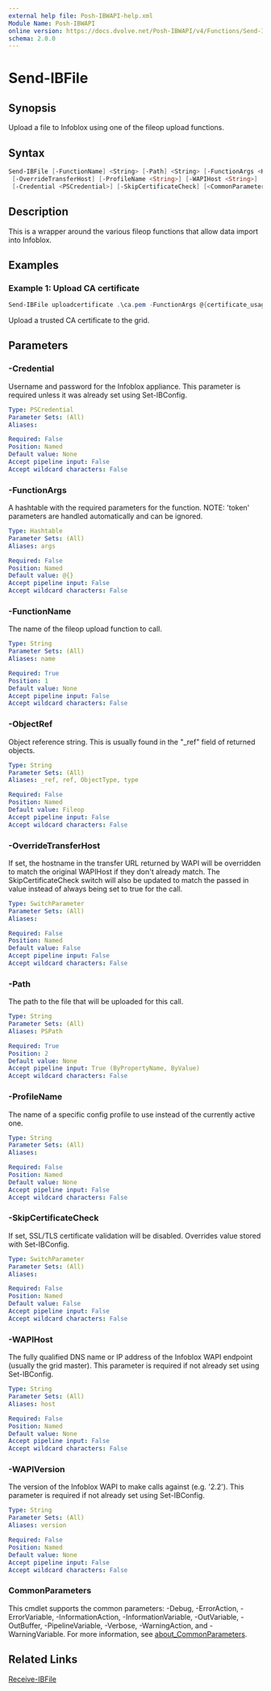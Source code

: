```yaml
---
external help file: Posh-IBWAPI-help.xml
Module Name: Posh-IBWAPI
online version: https://docs.dvolve.net/Posh-IBWAPI/v4/Functions/Send-IBFile/
schema: 2.0.0
---
```


# Send-IBFile

## Synopsis

Upload a file to Infoblox using one of the fileop upload functions.

## Syntax

```powershell
Send-IBFile [-FunctionName] <String> [-Path] <String> [-FunctionArgs <Hashtable>] [-ObjectRef <String>]
 [-OverrideTransferHost] [-ProfileName <String>] [-WAPIHost <String>] [-WAPIVersion <String>]
 [-Credential <PSCredential>] [-SkipCertificateCheck] [<CommonParameters>]
```

## Description

This is a wrapper around the various fileop functions that allow data import into Infoblox.

## Examples

### Example 1: Upload CA certificate

```powershell
Send-IBFile uploadcertificate .\ca.pem -FunctionArgs @{certificate_usage='EAP_CA'}
```

Upload a trusted CA certificate to the grid.

## Parameters

### -Credential
Username and password for the Infoblox appliance. This parameter is required unless it was already set using Set-IBConfig.

```yaml
Type: PSCredential
Parameter Sets: (All)
Aliases:

Required: False
Position: Named
Default value: None
Accept pipeline input: False
Accept wildcard characters: False
```

### -FunctionArgs
A hashtable with the required parameters for the function. NOTE: 'token' parameters are handled automatically and can be ignored.

```yaml
Type: Hashtable
Parameter Sets: (All)
Aliases: args

Required: False
Position: Named
Default value: @{}
Accept pipeline input: False
Accept wildcard characters: False
```

### -FunctionName
The name of the fileop upload function to call.

```yaml
Type: String
Parameter Sets: (All)
Aliases: name

Required: True
Position: 1
Default value: None
Accept pipeline input: False
Accept wildcard characters: False
```

### -ObjectRef
Object reference string. This is usually found in the "_ref" field of returned objects.

```yaml
Type: String
Parameter Sets: (All)
Aliases: _ref, ref, ObjectType, type

Required: False
Position: Named
Default value: Fileop
Accept pipeline input: False
Accept wildcard characters: False
```

### -OverrideTransferHost
If set, the hostname in the transfer URL returned by WAPI will be overridden to match the original WAPIHost if they don't already match. The SkipCertificateCheck switch will also be updated to match the passed in value instead of always being set to true for the call.

```yaml
Type: SwitchParameter
Parameter Sets: (All)
Aliases:

Required: False
Position: Named
Default value: False
Accept pipeline input: False
Accept wildcard characters: False
```

### -Path
The path to the file that will be uploaded for this call.

```yaml
Type: String
Parameter Sets: (All)
Aliases: PSPath

Required: True
Position: 2
Default value: None
Accept pipeline input: True (ByPropertyName, ByValue)
Accept wildcard characters: False
```

### -ProfileName
The name of a specific config profile to use instead of the currently active one.

```yaml
Type: String
Parameter Sets: (All)
Aliases:

Required: False
Position: Named
Default value: None
Accept pipeline input: False
Accept wildcard characters: False
```

### -SkipCertificateCheck
If set, SSL/TLS certificate validation will be disabled. Overrides value stored with Set-IBConfig.

```yaml
Type: SwitchParameter
Parameter Sets: (All)
Aliases:

Required: False
Position: Named
Default value: False
Accept pipeline input: False
Accept wildcard characters: False
```

### -WAPIHost
The fully qualified DNS name or IP address of the Infoblox WAPI endpoint (usually the grid master).
This parameter is required if not already set using Set-IBConfig.

```yaml
Type: String
Parameter Sets: (All)
Aliases: host

Required: False
Position: Named
Default value: None
Accept pipeline input: False
Accept wildcard characters: False
```

### -WAPIVersion
The version of the Infoblox WAPI to make calls against (e.g. '2.2'). This parameter is required if not already set using Set-IBConfig.

```yaml
Type: String
Parameter Sets: (All)
Aliases: version

Required: False
Position: Named
Default value: None
Accept pipeline input: False
Accept wildcard characters: False
```

### CommonParameters
This cmdlet supports the common parameters: -Debug, -ErrorAction, -ErrorVariable, -InformationAction, -InformationVariable, -OutVariable, -OutBuffer, -PipelineVariable, -Verbose, -WarningAction, and -WarningVariable. For more information, see [about_CommonParameters](http://go.microsoft.com/fwlink/?LinkID=113216).

## Related Links

[Receive-IBFile](Receive-IBFile.md)
